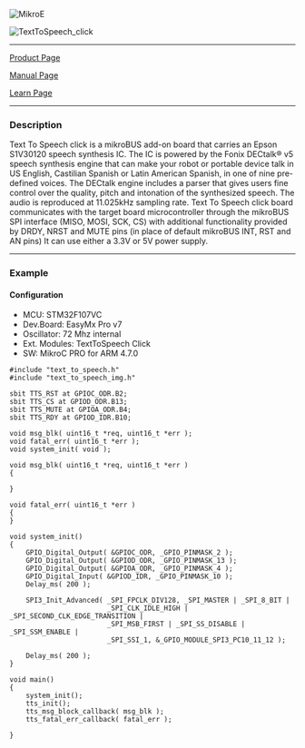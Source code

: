 ![MikroE](http://www.mikroe.com/img/designs/beta/logo_small.png)

![TextToSpeech_click](http://cdn.mikroe.com/img/banners/news/2016/04/text-to-speech-banner-news.png)

---

[Product Page]( http://www.mikroe.com/click/text-to-speech/ )

[Manual Page](http://docs.mikroe.com/Text_To_Speech_click)

[Learn Page]( http://learn.mikroe.com/make-robot-speak-text-speech/ )

---

### Description
Text To Speech click is a mikroBUS add-on board that carries an Epson S1V30120 speech synthesis IC. 
The IC is powered by the Fonix DECtalk® v5 speech synthesis engine that can make your robot or 
portable device talk in US English, Castilian Spanish or Latin American Spanish, 
in one of nine pre-defined voices. The DECtalk engine includes a parser that gives users fine control 
over the quality, pitch and intonation of the synthesized speech. The audio is reproduced at 11.025kHz 
sampling rate. Text To Speech click board communicates with the target board microcontroller through the mikroBUS 
SPI interface (MISO, MOSI, SCK, CS) with additional functionality provided by DRDY, NRST and MUTE pins 
(in place of default mikroBUS INT, RST and AN pins) It can use either a 3.3V or 5V power supply.

---

### Example

#### Configuration
* MCU:             STM32F107VC
* Dev.Board:       EasyMx Pro v7
* Oscillator:      72 Mhz internal
* Ext. Modules:    TextToSpeech Click
* SW:              MikroC PRO for ARM 4.7.0    

```
#include "text_to_speech.h"
#include "text_to_speech_img.h"

sbit TTS_RST at GPIOC_ODR.B2;
sbit TTS_CS at GPIOD_ODR.B13;
sbit TTS_MUTE at GPIOA_ODR.B4;
sbit TTS_RDY at GPIOD_IDR.B10;

void msg_blk( uint16_t *req, uint16_t *err );
void fatal_err( uint16_t *err );
void system_init( void );

void msg_blk( uint16_t *req, uint16_t *err )
{

}

void fatal_err( uint16_t *err )
{
}

void system_init()
{
    GPIO_Digital_Output( &GPIOC_ODR, _GPIO_PINMASK_2 );
    GPIO_Digital_Output( &GPIOD_ODR, _GPIO_PINMASK_13 );
    GPIO_Digital_Output( &GPIOA_ODR, _GPIO_PINMASK_4 );
    GPIO_Digital_Input( &GPIOD_IDR, _GPIO_PINMASK_10 );
    Delay_ms( 200 );
    
    SPI3_Init_Advanced( _SPI_FPCLK_DIV128, _SPI_MASTER | _SPI_8_BIT |
                        _SPI_CLK_IDLE_HIGH | _SPI_SECOND_CLK_EDGE_TRANSITION |
                        _SPI_MSB_FIRST | _SPI_SS_DISABLE | _SPI_SSM_ENABLE | 
                        _SPI_SSI_1, &_GPIO_MODULE_SPI3_PC10_11_12 );

    Delay_ms( 200 );
}

void main() 
{
    system_init();
    tts_init();
    tts_msg_block_callback( msg_blk );
    tts_fatal_err_callback( fatal_err );

}
```
